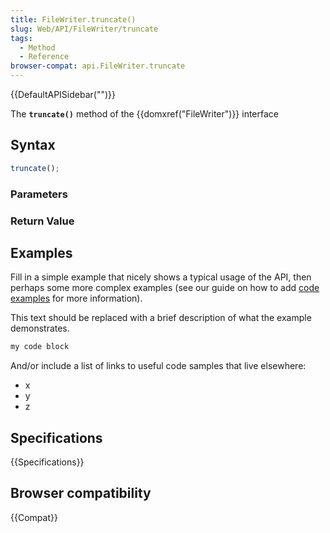 ```yaml
---
title: FileWriter.truncate()
slug: Web/API/FileWriter/truncate
tags:
  - Method
  - Reference
browser-compat: api.FileWriter.truncate
---
```

{{DefaultAPISidebar("")}}

The **`truncate()`** method of the {{domxref("FileWriter")}} interface 

## Syntax

```js
truncate();
```

### Parameters



### Return Value



## Examples

Fill in a simple example that nicely shows a typical usage of the API, then perhaps some more complex examples (see our guide on how to add [code examples](/en-US/docs/MDN/Contribute/Structures/Code_examples) for more information).

This text should be replaced with a brief description of what the example demonstrates.

```js
my code block
```

And/or include a list of links to useful code samples that live elsewhere:

*   x
*   y
*   z

## Specifications

{{Specifications}}

## Browser compatibility

{{Compat}}

